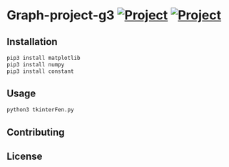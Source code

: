 # Graph-project-g3 [![Project](https://img.shields.io/badge/IMT-Project-blue.svg?style=flat)](https://github.com/Nooaah/graph-project-g3) [![Project](https://img.shields.io/badge/Python-development-yellow.svg?style=flat)](https://github.com/Nooaah/graph-project-g3)




## Installation


```bash
pip3 install matplotlib
pip3 install numpy
pip3 install constant
```

## Usage

```bash
python3 tkinterFen.py
```

## Contributing



## License
